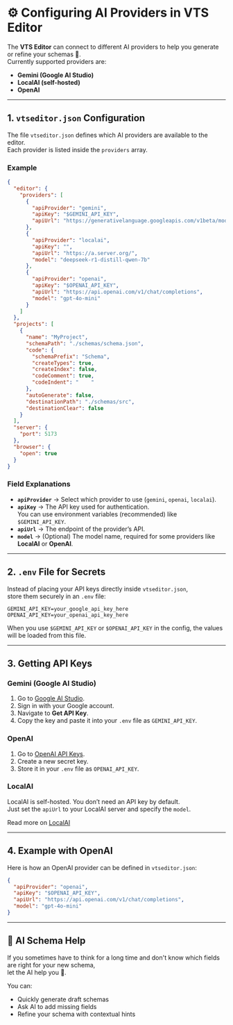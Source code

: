 # ⚙️ Configuring AI Providers in VTS Editor

The **VTS Editor** can connect to different AI providers to help you generate or refine your schemas 🚀.  
Currently supported providers are:

- **Gemini (Google AI Studio)**
- **LocalAI (self-hosted)**
- **OpenAI**

---

## 1. `vtseditor.json` Configuration

The file `vtseditor.json` defines which AI providers are available to the editor.  
Each provider is listed inside the `providers` array.

### Example

```json
{
  "editor": {
    "providers": [
      {
        "apiProvider": "gemini",
        "apiKey": "$GEMINI_API_KEY",
        "apiUrl": "https://generativelanguage.googleapis.com/v1beta/models/gemini-2.0-flash:generateContent"
      },
      {
        "apiProvider": "localai",
        "apiKey": "",
        "apiUrl": "https://a.server.org/",
        "model": "deepseek-r1-distill-qwen-7b"
      },
      {
        "apiProvider": "openai",
        "apiKey": "$OPENAI_API_KEY",
        "apiUrl": "https://api.openai.com/v1/chat/completions",
        "model": "gpt-4o-mini"
      }
    ]
  },
  "projects": [
    {
      "name": "MyProject",
      "schemaPath": "./schemas/schema.json",
      "code": {
        "schemaPrefix": "Schema",
        "createTypes": true,
        "createIndex": false,
        "codeComment": true,
        "codeIndent": "    "
      },
      "autoGenerate": false,
      "destinationPath": "./schemas/src",
      "destinationClear": false
    }
  ],
  "server": {
    "port": 5173
  },
  "browser": {
    "open": true
  }
}
```

### Field Explanations

- **`apiProvider`** → Select which provider to use (`gemini`, `openai`, `localai`).
- **`apiKey`** → The API key used for authentication.  
  You can use environment variables (recommended) like `$GEMINI_API_KEY`.
- **`apiUrl`** → The endpoint of the provider’s API.
- **`model`** → (Optional) The model name, required for some providers like **LocalAI** or **OpenAI**.

---

## 2. `.env` File for Secrets

Instead of placing your API keys directly inside `vtseditor.json`,  
store them securely in an `.env` file:

```dotenv
GEMINI_API_KEY=your_google_api_key_here
OPENAI_API_KEY=your_openai_api_key_here
```

When you use `$GEMINI_API_KEY` or `$OPENAI_API_KEY` in the config, the values will be loaded from this file.

---

## 3. Getting API Keys

### Gemini (Google AI Studio)
1. Go to [Google AI Studio](https://aistudio.google.com/).
2. Sign in with your Google account.
3. Navigate to **Get API Key**.
4. Copy the key and paste it into your `.env` file as `GEMINI_API_KEY`.

### OpenAI
1. Go to [OpenAI API Keys](https://platform.openai.com/account/api-keys).
2. Create a new secret key.
3. Store it in your `.env` file as `OPENAI_API_KEY`.

### LocalAI
LocalAI is self-hosted. You don’t need an API key by default.  
Just set the `apiUrl` to your LocalAI server and specify the `model`.

Read more on [LocalAI](https://localai.io/)

---

## 4. Example with OpenAI

Here is how an OpenAI provider can be defined in `vtseditor.json`:

```json
{
  "apiProvider": "openai",
  "apiKey": "$OPENAI_API_KEY",
  "apiUrl": "https://api.openai.com/v1/chat/completions",
  "model": "gpt-4o-mini"
}
```

---

## 🧠 AI Schema Help

If you sometimes have to think for a long time and don't know which fields are right for your new schema,  
let the AI help you 🚀.

You can:

- Quickly generate draft schemas
- Ask AI to add missing fields
- Refine your schema with contextual hints